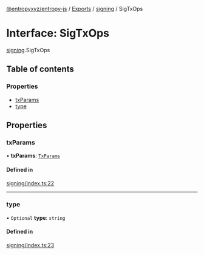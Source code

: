 [@entropyxyz/entropy-js](../README.md) / [Exports](../modules.md) / [signing](../modules/signing.md) / SigTxOps

# Interface: SigTxOps

[signing](../modules/signing.md).SigTxOps

## Table of contents

### Properties

- [txParams](signing.SigTxOps.md#txparams)
- [type](signing.SigTxOps.md#type)

## Properties

### txParams

• **txParams**: [`TxParams`](signing.TxParams.md)

#### Defined in

[signing/index.ts:22](https://github.com/entropyxyz/entropy-js/blob/a7aaa0c/src/signing/index.ts#L22)

___

### type

• `Optional` **type**: `string`

#### Defined in

[signing/index.ts:23](https://github.com/entropyxyz/entropy-js/blob/a7aaa0c/src/signing/index.ts#L23)
